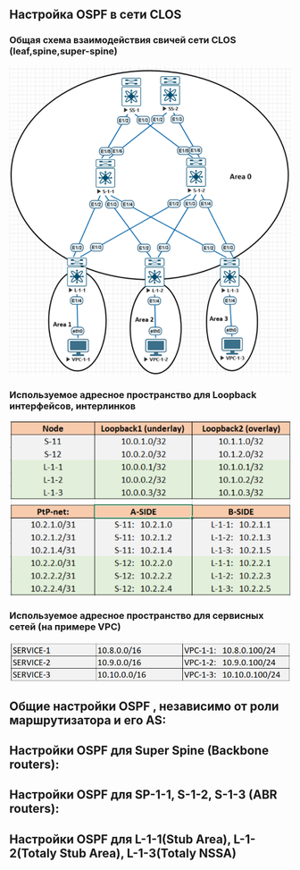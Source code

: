 ## Настройка OSPF в сети CLOS

### Общая схема взаимодействия свичей сети CLOS (leaf,spine,super-spine) 
![2-1-1.png](2-1-1.png)


### Используемое адресное пространство для Loopback интерфейсов, интерлинков
![2-1-2.png](2-1-2.png)


### Используемое адресное пространство для сервисных сетей (на примере VPC)
![2-1-3.png](2-1-3.png)

## Общие настройки OSPF , независимо от роли маршрутизатора и его AS:


## Настройки OSPF для Super Spine (Backbone routers):


## Настройки OSPF для SP-1-1, S-1-2, S-1-3 (ABR routers):

## Настройки OSPF для L-1-1(Stub Area), L-1-2(Totaly Stub Area), L-1-3(Totaly NSSA)
